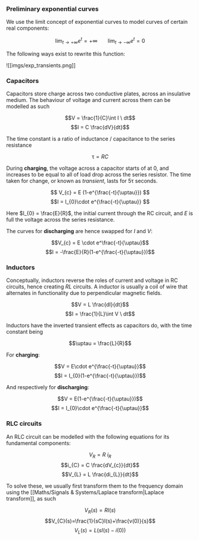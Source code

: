 ### Preliminary exponential curves

We use the limit concept of exponential curves to model curves of certain real components:

$$\lim_{t\to+\infty}{e^{t}}=+\infty \;\;\;\;\;\;\;\; \lim_{t\to-\infty}{e^{t}} = 0$$

The following ways exist to rewrite this function:

![[imgs/exp_transients.png]]

### Capacitors

Capacitors store charge across two conductive plates, across an insulative medium. The behaviour of voltage and current across them can be modelled as such

$$V = \frac{1}{C}\int I \ dt$$
$$I = C \frac{dV}{dt}$$

The time constant is a ratio of inductance / capacitance to the series resistance

$$\uptau = RC $$

During **charging**, the voltage across a capacitor starts of at 0, and increases to be equal to all of load drop across the series resistor. The time taken for change, or known as *transient*, lasts for $5\uptau$ seconds. 

$$ V_{c} = E (1-e^{\frac{-t}{\uptau}}) $$
$$I = I_{0}\cdot e^{\frac{-t}{\uptau}} $$

Here $I_{0} = \frac{E}{R}$, the initial current through the RC circuit, and $E$ is full the voltage across the series resistance.

The curves for **discharging** are hence swapped for $I$ and $V$:

$$V_{c} = E \cdot e^\frac{-t}{\uptau}$$
$$I = -\frac{E}{R}(1-e^{\frac{-t}{\uptau}})$$

### Inductors

Conceptually, inductors reverse the roles of current and voltage in RC circuits, hence creating *RL* circuits. A inductor is usually a coil of wire that alternates in functionality due to perpendicular magnetic fields.

$$V = L \frac{dI}{dt}$$
$$I = \frac{1}{L}\int V \ dt$$

Inductors have the inverted transient effects as capacitors do, with the time constant being

$$\uptau = \frac{L}{R}$$

For **charging**:

$$V = E\cdot e^{\frac{-t}{\uptau}}$$
$$I = I_{0}(1-e^{\frac{-t}{\uptau}})$$

And respectively for **discharging**:

$$V = E(1-e^{\frac{-t}{\uptau}})$$
$$I = I_{0}\cdot e^{\frac{-t}{\uptau}}$$

### RLC circuits

An RLC circuit can be modelled with the following equations for its fundamental components:

$$V_{R} = R\ i_R$$
$$i_{C} = C \frac{dV_{c}}{dt}$$
$$V_{L} = L \frac{di_{L}}{dt}$$

To solve these, we usually first transform them to the frequency domain using the [[Maths/Signals & Systems/Laplace transform|Laplace transform]], as such

$$V_{R}(s)=RI(s)$$
$$V_{C}(s)=\frac{1}{sC}I(s)+\frac{v(0)}{s}$$
$$V_{L}(s)=L(sI(s)-i(0))$$

